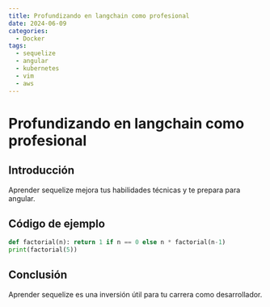 ```yaml
---
title: Profundizando en langchain como profesional
date: 2024-06-09
categories:
  - Docker
tags:
  - sequelize
  - angular
  - kubernetes
  - vim
  - aws
---
```


# Profundizando en langchain como profesional

## Introducción

Aprender sequelize mejora tus habilidades técnicas y te prepara para angular.

## Código de ejemplo

```python
def factorial(n): return 1 if n == 0 else n * factorial(n-1)
print(factorial(5))
```

## Conclusión

Aprender sequelize es una inversión útil para tu carrera como desarrollador.